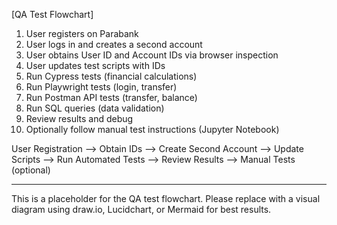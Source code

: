 [QA Test Flowchart]

1. User registers on Parabank
2. User logs in and creates a second account
3. User obtains User ID and Account IDs via browser inspection
4. User updates test scripts with IDs
5. Run Cypress tests (financial calculations)
6. Run Playwright tests (login, transfer)
7. Run Postman API tests (transfer, balance)
8. Run SQL queries (data validation)
9. Review results and debug
10. Optionally follow manual test instructions (Jupyter Notebook)


User Registration --> Obtain IDs --> Create Second Account --> Update Scripts --> Run Automated Tests --> Review Results --> Manual Tests (optional)

---

This is a placeholder for the QA test flowchart. Please replace with a visual diagram using draw.io, Lucidchart, or Mermaid for best results.